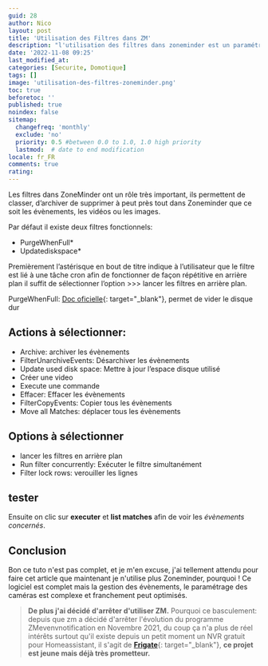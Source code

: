 ```yaml
---
guid: 28
author: Nico
layout: post
title: 'Utilisation des Filtres dans ZM'
description: "l'utilisation des filtres dans zoneminder est un paramétrage incontournable pour ne pas stocjer trop d'évènements"
date: '2022-11-08 09:25'
last_modified_at: 
categories: [Securite, Domotique]
tags: []
image: 'utilisation-des-filtres-zoneminder.png'
toc: true
beforetoc: ''
published: true
noindex: false
sitemap:
  changefreq: 'monthly'
  exclude: 'no'
  priority: 0.5 #between 0.0 to 1.0, 1.0 high priority
  lastmod:  # date to end modification
locale: fr_FR
comments: true
rating:  
---
```



Les filtres dans ZoneMinder ont un rôle très important, ils permettent de classer, d’archiver de supprimer à peut près tout dans Zoneminder que ce soit les évènements, les vidéos ou les images.

Par défaut il existe deux filtres fonctionnels:

- PurgeWhenFull\*
- Updatediskspace\*

Premièrement l’astérisque en bout de titre indique à l’utilisateur que le filtre est lié à une tâche cron afin de fonctionner de façon répétitive en arrière plan il suffit de sélectionner l’option &gt;&gt;&gt; lancer les filtres en arrière plan.

PurgeWhenFull: [Doc oficielle](https://wiki.zoneminder.com/PurgeWhenFull){: target="_blank"}, permet de vider le disque dur

## Actions à sélectionner:

- Archive: archiver les évènements
- FilterUnarchiveEvents: Désarchiver les évènements
- Update used disk space: Mettre à jour l’espace disque utilisé
- Créer une video
- Execute une commande
- Effacer: Effacer les évènements
- FilterCopyEvents: Copier tous les évènements
- Move all Matches: déplacer tous les évènements

## Options à sélectionner

- lancer les filtres en arrière plan
- Run filter concurrently: Exécuter le filtre simultanément
- Filter lock rows: verouiller les lignes

## tester

Ensuite on clic sur **executer** et **list matches** afin de voir les *évènements concernés*.

## Conclusion

Bon ce tuto n'est pas complet, et je m'en excuse, j'ai tellement attendu pour faire cet article que maintenant je n'utilise plus Zoneminder, pourquoi !
Ce logiciel est complet mais la gestion des évènements, le paramétrage des caméras est complexe et franchement peut optimisés. 
> **De plus j'ai décidé d'arrêter d'utiliser ZM.**
Pourquoi ce basculement: depuis que zm a décidé d'arrêter l'évolution du programme ZMevenvnotification en Novembre 2021, du coup ça n'a plus de réel intérêts surtout qu'il existe depuis un petit moment un NVR gratuit pour Homeassistant, il s'agit de **[Frigate](https://frigate.video/)**{: target="_blank"}, **ce projet est jeune mais déjà très prometteur.**